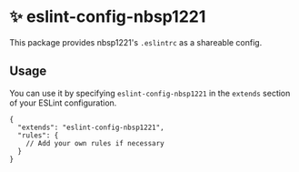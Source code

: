 # ✨ eslint-config-nbsp1221

This package provides nbsp1221's `.eslintrc` as a shareable config.

## Usage

You can use it by specifying `eslint-config-nbsp1221` in the `extends` section of your ESLint configuration.

```jsonc
{
  "extends": "eslint-config-nbsp1221",
  "rules": {
    // Add your own rules if necessary
  }
}
```
